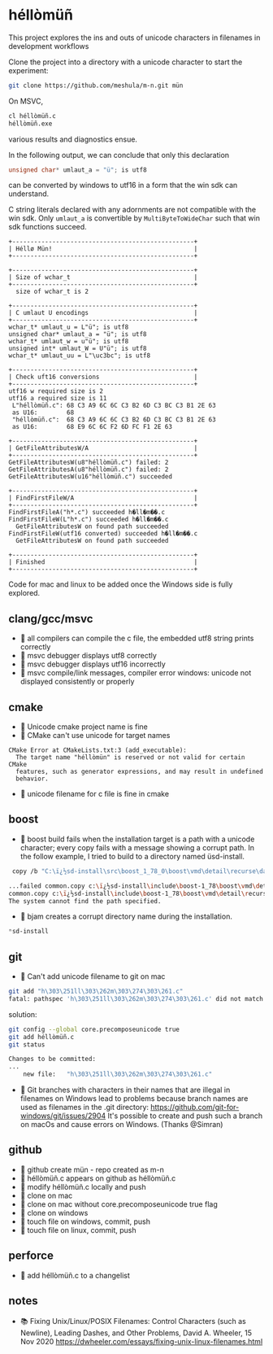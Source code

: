 
# héllòmüñ

This project explores the ins and outs of unicode characters in filenames 
in development workflows

Clone the project into a directory with a unicode character to start the experiment:

```sh
git clone https://github.com/meshula/m-n.git mün
```
On MSVC,

```sh
cl héllòmüñ.c
héllòmüñ.exe
```
various results and diagnostics ensue.

In the following output, we can conclude that only this declaration
```c
unsigned char* umlaut_a = "ü"; is utf8
```
can be converted by windows to utf16 in a form that the win sdk can understand.

C string literals declared with any adornments are not compatible with the win sdk.
Only `umlaut_a` is convertible by `MultiByteToWideChar` such that win sdk functions succeed.

```
+--------------------------------------------------+
| Héllø Mün!                                       |
+--------------------------------------------------+

+--------------------------------------------------+
| Size of wchar_t                                  |
+--------------------------------------------------+
  size of wchar_t is 2

+--------------------------------------------------+
| C umlaut U encodings                             |
+--------------------------------------------------+
wchar_t* umlaut_u = L"ü"; is utf8
unsigned char* umlaut_a = "ü"; is utf8
wchar_t* umlaut_w = u"ü"; is utf8
unsigned int* umlaut_W = U"ü"; is utf8
wchar_t* umlaut_uu = L"\uc3bc"; is utf8

+--------------------------------------------------+
| Check uft16 conversions                          |
+--------------------------------------------------+
utf16 w required size is 2
utf16 a required size is 11
 L"héllòmüñ.c": 68 C3 A9 6C 6C C3 B2 6D C3 BC C3 B1 2E 63
 as U16:        68
 "héllòmüñ.c":  68 C3 A9 6C 6C C3 B2 6D C3 BC C3 B1 2E 63
 as U16:        68 E9 6C 6C F2 6D FC F1 2E 63

+--------------------------------------------------+
| GetFileAttributesW/A                             |
+--------------------------------------------------+
GetFileAttributesW(u8"héllòmüñ.c") failed: 2
GetFileAttributesA(u8"héllòmüñ.c") failed: 2
GetFileAttributesW(u16"héllòmüñ.c") succeeded

+--------------------------------------------------+
| FindFirstFileW/A                                 |
+--------------------------------------------------+
FindFirstFileA("h*.c") succeeded h�ll�m��.c
FindFirstFileW(L"h*.c") succeeded h�ll�m��.c
  GetFileAttributesW on found path succeeded
FindFirstFileW(utf16 converted) succeeded h�ll�m��.c
  GetFileAttributesW on found path succeeded

+--------------------------------------------------+
| Finished                                         |
+--------------------------------------------------+
```

Code for mac and linux to be added once the Windows side is fully explored.

## clang/gcc/msvc

- :butterfly: all compilers can compile the c file, the embedded utf8 string prints correctly
- :butterfly: msvc debugger displays utf8 correctly
- :bug: msvc debugger displays utf16 incorrectly
- :bug: msvc compile/link messages, compiler error windows: unicode not displayed consistently or properly

## cmake

- :butterfly: Unicode cmake project name is fine
- :bug: CMake can't use unicode for target names

```
CMake Error at CMakeLists.txt:3 (add_executable):
  The target name "héllòmün" is reserved or not valid for certain CMake
  features, such as generator expressions, and may result in undefined
  behavior.
```

- :butterfly: unicode filename for c file is fine in cmake


## boost

- :bug: boost build fails when the installation target is a path with a unicode character; every copy fails with a message showing a corrupt path. In the follow example, I tried to build to a directory named üsd-install.

```sh
 copy /b "C:\ï¿½sd-install\src\boost_1_78_0\boost\vmd\detail\recurse\data_equal\data_equal_9.hpp" + this-file-does-not-exist-A698EE7806899E69 "c:\ï¿½sd-install\include\boost-1_78\boost\vmd\detail\recurse\data_equal\data_equal_9.hpp"

...failed common.copy c:\ï¿½sd-install\include\boost-1_78\boost\vmd\detail\recurse\data_equal\data_equal_9.hpp...
common.copy c:\ï¿½sd-install\include\boost-1_78\boost\vmd\detail\recurse\data_equal\data_equal_headers.hpp
The system cannot find the path specified.
```

- :bug: bjam creates a corrupt directory name during the installation.
```sh
ⁿsd-install
```

## git

- :bug: Can't add unicode filename to git on mac

```sh
git add "h\303\251ll\303\262m\303\274\303\261.c"
fatal: pathspec 'h\303\251ll\303\262m\303\274\303\261.c' did not match any files
```

solution:
```sh
git config --global core.precomposeunicode true
git add héllòmüñ.c
git status

Changes to be committed:
...
	new file:   "h\303\251ll\303\262m\303\274\303\261.c"
```

- :bug: Git branches with characters in their names that are illegal in filenames on Windows lead to problems because branch names are used as filenames in the .git directory: https://github.com/git-for-windows/git/issues/2904 It's possible to create and push such a branch on macOs and cause errors on Windows. (Thanks @Simran)

## github

- :bug:  github create mün - repo created as m-n
- :butterfly: héllòmüñ.c appears on github as héllòmüñ.c
- :butterfly: modify héllòmüñ.c locally and push
- :butterfly: clone on mac
- :butterfly: clone on mac without core.precomposeunicode true flag
- :butterfly: clone on windows
- :butterfly: touch file on windows, commit, push
- :butterfly: touch file on linux, commit, push

## perforce

- :butterfly: add héllòmüñ.c to a changelist

## notes

- :books: Fixing Unix/Linux/POSIX Filenames: Control Characters (such as Newline), Leading Dashes, and Other Problems, David A. Wheeler, 15 Nov 2020 https://dwheeler.com/essays/fixing-unix-linux-filenames.html



